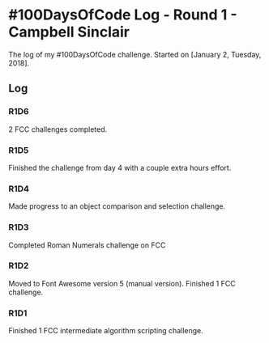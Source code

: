 # #100DaysOfCode Log - Round 1 - Campbell Sinclair

The log of my #100DaysOfCode challenge. Started on [January 2, Tuesday, 2018].

## Log

### R1D6

2 FCC challenges completed.

### R1D5

Finished the challenge from day 4 with a couple extra hours effort.

### R1D4

Made progress to an object comparison and selection challenge.

### R1D3

Completed Roman Numerals challenge on FCC

### R1D2

Moved to Font Awesome version 5 (manual version). Finished 1 FCC challenge.

### R1D1 

Finished 1 FCC intermediate algorithm scripting challenge.


